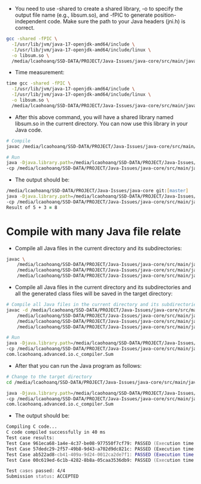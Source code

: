 - You need to use -shared to create a shared library, -o to specify the output file name (e.g., libsum.so), and -fPIC to generate position-independent code. Make sure the path to your Java headers (jni.h) is correct.

```zsh
gcc -shared -fPIC \
  -I/usr/lib/jvm/java-17-openjdk-amd64/include \
  -I/usr/lib/jvm/java-17-openjdk-amd64/include/linux \
  -o libsum.so \
  /media/lcaohoanq/SSD-DATA/PROJECT/Java-Issues/java-core/src/main/java/com/lcaohoanq/advanced/io/c_compiler/sum.c
```

- Time measurement:

```zsh
time gcc -shared -fPIC \
  -I/usr/lib/jvm/java-17-openjdk-amd64/include \
  -I/usr/lib/jvm/java-17-openjdk-amd64/include/linux \
  -o libsum.so \
  /media/lcaohoanq/SSD-DATA/PROJECT/Java-Issues/java-core/src/main/java/com/lcaohoanq/advanced/io/c_compiler/sum.c
```

- After this above command, you will have a shared library named libsum.so in the current directory. You can now use this library in your Java code.

```zsh
# Compile
javac /media/lcaohoanq/SSD-DATA/PROJECT/Java-Issues/java-core/src/main/java/com/lcaohoanq/advanced/io/c_compiler/Sum.java

# Run
java -Djava.library.path=/media/lcaohoanq/SSD-DATA/PROJECT/Java-Issues/java-core/src/main/java/com/lcaohoanq/advanced/io/c_compiler \
-cp /media/lcaohoanq/SSD-DATA/PROJECT/Java-Issues/java-core/src/main/java com.lcaohoanq.advanced.io.c_compiler.Sum
```

- The output should be:

```zsh
/media/lcaohoanq/SSD-DATA/PROJECT/Java-Issues/java-core git:[master]
java -Djava.library.path=/media/lcaohoanq/SSD-DATA/PROJECT/Java-Issues/java-core/src/main/java/com/lcaohoanq/advanced/io/c_compiler \
-cp /media/lcaohoanq/SSD-DATA/PROJECT/Java-Issues/java-core/src/main/java com.lcaohoanq.advanced.io.c_compiler.Sum
Result of 5 + 3 = 8
```

# Compile with many Java file relate

- Compile all Java files in the current directory and its subdirectories:

```zsh
javac \
    /media/lcaohoanq/SSD-DATA/PROJECT/Java-Issues/java-core/src/main/java/com/lcaohoanq/advanced/io/c_compiler/model/Submission.java \
    /media/lcaohoanq/SSD-DATA/PROJECT/Java-Issues/java-core/src/main/java/com/lcaohoanq/advanced/io/c_compiler/model/Testcase.java \
    /media/lcaohoanq/SSD-DATA/PROJECT/Java-Issues/java-core/src/main/java/com/lcaohoanq/advanced/io/c_compiler/Sum.java
```

- Compile all Java files in the current directory and its subdirectories and all the generated class files will be saved in the target directory:

```zsh
# Compile all Java files in the current directory and its subdirectories and all the generated class files will be saved in the target directory
javac -d /media/lcaohoanq/SSD-DATA/PROJECT/Java-Issues/java-core/src/main/java/com/lcaohoanq/advanced/io/c_compiler/target \
    /media/lcaohoanq/SSD-DATA/PROJECT/Java-Issues/java-core/src/main/java/com/lcaohoanq/advanced/io/c_compiler/model/Submission.java \
    /media/lcaohoanq/SSD-DATA/PROJECT/Java-Issues/java-core/src/main/java/com/lcaohoanq/advanced/io/c_compiler/model/Testcase.java \
    /media/lcaohoanq/SSD-DATA/PROJECT/Java-Issues/java-core/src/main/java/com/lcaohoanq/advanced/io/c_compiler/Sum.java

# Run
java -Djava.library.path=/media/lcaohoanq/SSD-DATA/PROJECT/Java-Issues/java-core/src/main/java/com/lcaohoanq/advanced/io/c_compiler \
-cp /media/lcaohoanq/SSD-DATA/PROJECT/Java-Issues/java-core/src/main/java/com/lcaohoanq/advanced/io/c_compiler/target \
com.lcaohoanq.advanced.io.c_compiler.Sum
```

- After that you can run the Java program as follows:

```zsh
# Change to the target directory
cd /media/lcaohoanq/SSD-DATA/PROJECT/Java-Issues/java-core/src/main/java/com/lcaohoanq/advanced/io/c_compiler/target/com/lcaohoanq/advanced/io/c_compiler

java -Djava.library.path=/media/lcaohoanq/SSD-DATA/PROJECT/Java-Issues/java-core/src/main/java/com/lcaohoanq/advanced/io/c_compiler \
-cp /media/lcaohoanq/SSD-DATA/PROJECT/Java-Issues/java-core/src/main/java/com/lcaohoanq/advanced/io/c_compiler/target \
com.lcaohoanq.advanced.io.c_compiler.Sum
```

- The output should be:

```zsh
Compiling C code...
C code compiled successfully in 40 ms
Test case results:
Test Case 961eca68-1a4e-4c37-be08-977550f7cf79: PASSED (Execution time: 0 ms)
Test Case 57dedc29-2f57-49b8-9d43-a702d9dc821c: PASSED (Execution time: 0 ms)
Test Case ab522ad8-cb41-409a-9d24-0012ca2de7f1: PASSED (Execution time: 0 ms)
Test Case 00c619ed-6c1b-4282-8b8a-05caa3536db9: PASSED (Execution time: 0 ms)

Test cases passed: 4/4
Submission status: ACCEPTED
```